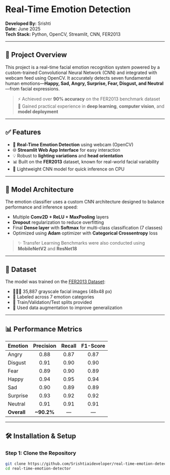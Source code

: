 # Real-Time Emotion Detection

**Developed By:** Srishti  
**Date:** June 2025  
**Tech Stack:** Python, OpenCV, Streamlit, CNN, FER2013   

---

## 📌 Project Overview

This project is a real-time facial emotion recognition system powered by a custom-trained Convolutional Neural Network (CNN) and integrated with webcam feed using OpenCV. It accurately detects seven fundamental human emotions—**Happy, Sad, Angry, Surprise, Fear, Disgust, and Neutral**—from facial expressions.

> ⚡ Achieved over **90% accuracy** on the FER2013 benchmark dataset  
> 🧠 Gained practical experience in **deep learning**, **computer vision**, and **model deployment**

---

## ✅ Features

- 📸 **Real-Time Emotion Detection** using webcam (OpenCV)
- 🌐 **Streamlit Web App Interface** for easy interaction
- 💡 Robust to **lighting variations** and **head orientation**
- 📊 Built on the **FER2013** dataset, known for real-world facial variability
- 🧠 Lightweight CNN model for quick inference on CPU

---

## 🧠 Model Architecture

The emotion classifier uses a custom CNN architecture designed to balance performance and inference speed:

- Multiple **Conv2D + ReLU + MaxPooling** layers
- **Dropout** regularization to reduce overfitting
- Final **Dense layer** with **Softmax** for multi-class classification (7 classes)
- Optimized using **Adam** optimizer with **Categorical Crossentropy** loss

> ✨ Transfer Learning Benchmarks were also conducted using **MobileNetV2** and **ResNet18**

---

## 📁 Dataset

The model was trained on the [FER2013 Dataset](https://www.kaggle.com/datasets/msambare/fer2013):

- 🧑‍🤝‍🧑 35,887 grayscale facial images (48x48 px)
- 📂 Labeled across 7 emotion categories
- 🔁 Train/Validation/Test splits provided
- 🧪 Used data augmentation to improve generalization

---

## 📊 Performance Metrics

| Emotion    | Precision | Recall | F1-Score |
|------------|:---------:|:------:|:--------:|
| Angry      |   0.88    |  0.87  |   0.87   |
| Disgust    |   0.91    |  0.90  |   0.90   |
| Fear       |   0.89    |  0.90  |   0.89   |
| Happy      |   0.94    |  0.95  |   0.94   |
| Sad        |   0.90    |  0.89  |   0.89   |
| Surprise   |   0.93    |  0.92  |   0.92   |
| Neutral    |   0.91    |  0.91  |   0.91   |
| **Overall**| **~90.2%**|   —    |    —     |

---

## 🛠️ Installation & Setup

### Step 1: Clone the Repository

```bash
git clone https://github.com/Srishtiaideveloper/real-time-emotion-detector.git
cd real-time-emotion-detector
